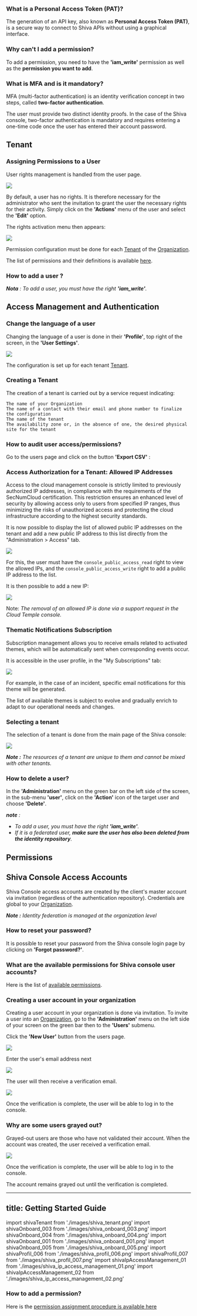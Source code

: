 ### What is a Personal Access Token (PAT)?

The generation of an API key, also known as __Personal Access Token (PAT)__,
is a secure way to connect to Shiva APIs without using a graphical interface.

### Why can't I add a permission?

To add a permission, you need to have the __'iam_write'__ permission as well as the __permission you want to add__.

### What is MFA and is it mandatory?

MFA (multi-factor authentication) is an identity verification concept in two steps, called __two-factor authentication__.

The user must provide two distinct identity proofs. In the case of the Shiva console, two-factor authentication is mandatory and requires entering a one-time code once the user has entered their account password.

## Tenant

### Assigning Permissions to a User

User rights management is handled from the user page.

<img src={shivaOnboard_003} />

By default, a user has no rights. It is therefore necessary for the administrator who sent the invitation to grant the user the necessary rights for their activity. Simply click on the __'Actions'__ menu of the user and select the __'Edit'__ option.

The rights activation menu then appears:

<img src={shivaOnboard_005} />

Permission configuration must be done for each [Tenant](concepts.md#tenant) of the [Organization](concepts.md#organisations).

The list of permissions and their definitions is available [here](#permissions).

### How to add a user ?

*__Nota__ : To add a user, you must have the right __'iam_write'__.*

## Access Management and Authentication

### Change the language of a user

Changing the language of a user is done in their __'Profile'__, top right of the screen, in the __'User Settings'__.

<img src={shivaProfil_006} />

The configuration is set up for each tenant [Tenant](concepts.md#tenant).

### Creating a Tenant

The creation of a tenant is carried out by a service request indicating:

    The name of your Organization
    The name of a contact with their email and phone number to finalize the configuration
    The name of the tenant
    The availability zone or, in the absence of one, the desired physical site for the tenant

### How to audit user access/permissions?

Go to the users page and click on the button __'Export CSV'__ :

### Access Authorization for a Tenant: Allowed IP Addresses

Access to the cloud management console is strictly limited to previously authorized IP addresses, in compliance with the requirements of the SecNumCloud certification. This restriction ensures an enhanced level of security by allowing access only to users from specified IP ranges, thus minimizing the risks of unauthorized access and protecting the cloud infrastructure according to the highest security standards.

It is now possible to display the list of allowed public IP addresses on the tenant and add a new public IP address to this list directly from the "Administration > Access" tab.

<img src={shivaIpAccessManagement_01} />

For this, the user must have the `console_public_access_read` right to view the allowed IPs, and the `console_public_access_write` right to add a public IP address to the list.

It is then possible to add a new IP:

<img src={shivaIpAccessManagement_02} />

Note: *The removal of an allowed IP is done via a support request in the Cloud Temple console.*

### Thematic Notifications Subscription

Subscription management allows you to receive emails related to activated themes, which will be automatically sent when corresponding events occur.

It is accessible in the user profile, in the "My Subscriptions" tab:

<img src={shivaProfil_007} />

For example, in the case of an incident, specific email notifications for this theme will be generated.

The list of available themes is subject to evolve and gradually enrich to adapt to our operational needs and changes.

### Selecting a tenant

The selection of a tenant is done from the main page of the Shiva console:

<img src={shivaTenant} />

*__Note :__ The resources of a tenant are unique to them and cannot be mixed with other tenants.*

### How to delete a user?

In the __'Administration'__ menu on the green bar on the left side of the screen, in the sub-menu __'user'__, click on the __'Action'__ icon of the target user and choose __'Delete'__.

*__note__ :*

- *To add a user, you must have the right __'iam_write'__.*
- *If it is a federated user, __make sure the user has also been deleted from the identity repository__.*

## Permissions

## Shiva Console Access Accounts

Shiva Console access accounts are created by the client's master account via invitation (regardless of the authentication repository). 
Credentials are global to your [Organization](concepts.md#organisations).

*__Note :__ Identity federation is managed at the organization level*

### How to reset your password?

It is possible to reset your password from the Shiva console login page by clicking on __'Forgot password?'__.

### What are the available permissions for Shiva console user accounts?

Here is the list of [available permissions](#permissions).

### Creating a user account in your organization

Creating a user account in your organization is done via invitation. To invite a user into an [Organization](concepts.md#organisations), go to the __'Administration'__ menu on the left side of your screen on the green bar then to the __'Users'__ submenu.

Click the __'New User'__ button from the users page.

<img src={shivaOnboard_003} />

Enter the user's email address next

<img src={shivaOnboard_004} />

The user will then receive a verification email.

<img src={shivaOnboard_001} />

Once the verification is complete, the user will be able to log in to the console.

### Why are some users grayed out?

Grayed-out users are those who have not validated their account. When the account was created, the user received a verification email.

<img src={shivaOnboard_001} />

Once the verification is complete, the user will be able to log in to the console.

The account remains grayed out until the verification is completed.

---
title: Getting Started Guide
---
import shivaTenant from './images/shiva_tenant.png'
import shivaOnboard_003 from './images/shiva_onboard_003.png'
import shivaOnboard_004 from './images/shiva_onboard_004.png'
import shivaOnboard_001 from './images/shiva_onboard_001.png'
import shivaOnboard_005 from './images/shiva_onboard_005.png'
import shivaProfil_006 from './images/shiva_profil_006.png'
import shivaProfil_007 from './images/shiva_profil_007.png'
import shivaIpAccessManagement_01 from './images/shiva_ip_access_management_01.png'
import shivaIpAccessManagement_02 from './images/shiva_ip_access_management_02.png'

### How to add a permission?

Here is the [permission assignment procedure is available here](#permissions)
